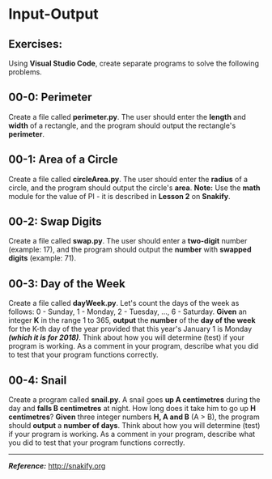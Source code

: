 # Input-Output

## Exercises:

Using **Visual Studio Code**, create separate programs to solve the following problems.

## 00-0: Perimeter
Create a file called **perimeter.py**.  The user should enter the **length** and **width** of a rectangle, and the program should output the rectangle's **perimeter**.

## 00-1: Area of a Circle
Create a file called **circleArea.py**.  The user should enter the **radius** of a circle, and the program should output the circle's **area**.  **Note:**  Use the **math** module for the value of PI - it is described in **Lesson 2** on **Snakify**.

## 00-2: Swap Digits
Create a file called **swap.py**.  The user should enter a **two-digit** number (example: 17), and the program should output the **number** with **swapped digits** (example: 71).

## 00-3: Day of the Week
Create a file called **dayWeek.py**.  Let's count the days of the week as follows: 0 - Sunday, 1 - Monday, 2 - Tuesday, ..., 6 - Saturday. **Given** an integer **K** in the range 1 to 365, **output** the **number** of the **day of the week** for the K-th day of the year provided that this year's January 1 is Monday ***(which it is for 2018)***.  Think about how you will determine (test) if your program is working.  As a comment in your program, describe what you did to test that your program functions correctly.

## 00-4: Snail
Create a program called **snail.py**.  A snail goes **up A centimetres** during the day and **falls B centimetres** at night. How long does it take him to go up **H centimetres**? **Given** three integer numbers **H, A and B** (A > B), the program should **output** a **number of days**.  Think about how you will determine (test) if your program is working.  As a comment in your program, describe what you did to test that your program functions correctly.

---

***Reference:***  http://snakify.org
